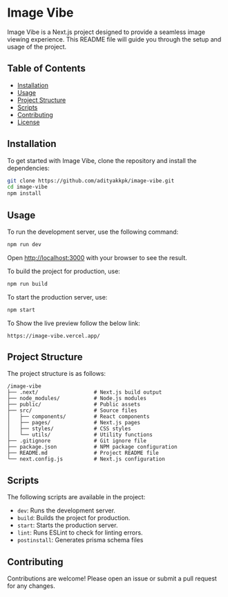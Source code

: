 # Image Vibe

Image Vibe is a Next.js project designed to provide a seamless image viewing experience. This README file will guide you through the setup and usage of the project.

## Table of Contents

- [Installation](#installation)
- [Usage](#usage)
- [Project Structure](#project-structure)
- [Scripts](#scripts)
- [Contributing](#contributing)
- [License](#license)

## Installation

To get started with Image Vibe, clone the repository and install the dependencies:

```bash
git clone https://github.com/adityakkpk/image-vibe.git
cd image-vibe
npm install
```

## Usage

To run the development server, use the following command:

```bash
npm run dev
```

Open [http://localhost:3000](http://localhost:3000) with your browser to see the result.

To build the project for production, use:

```bash
npm run build
```

To start the production server, use:

```bash
npm start
```

To Show the live preview follow the below link:

```
https://image-vibe.vercel.app/
```

## Project Structure

The project structure is as follows:

```
/image-vibe
├── .next/                  # Next.js build output
├── node_modules/           # Node.js modules
├── public/                 # Public assets
├── src/                    # Source files
│   ├── components/         # React components
│   ├── pages/              # Next.js pages
│   ├── styles/             # CSS styles
│   └── utils/              # Utility functions
├── .gitignore              # Git ignore file
├── package.json            # NPM package configuration
├── README.md               # Project README file
└── next.config.js          # Next.js configuration
```

## Scripts

The following scripts are available in the project:

- `dev`: Runs the development server.
- `build`: Builds the project for production.
- `start`: Starts the production server.
- `lint`: Runs ESLint to check for linting errors.
- `postinstall`: Generates prisma schema files

## Contributing

Contributions are welcome! Please open an issue or submit a pull request for any changes.